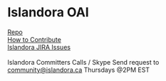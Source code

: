 # Islandora OAI

[Repo](https://github.com/Islandora/islandora_oai)<br/>
[How to Contribute](https://github.com/Islandora/islandora_oai/blob/7.x/CONTRIBUTING.md)<br/>
[Islandora JIRA Issues](https://jira.duraspace.org/projects/ISLANDORA/issues/)<br/>
<br/>
Islandora Committers Calls / Skype Send request to community@islandora.ca Thursdays @2PM EST

